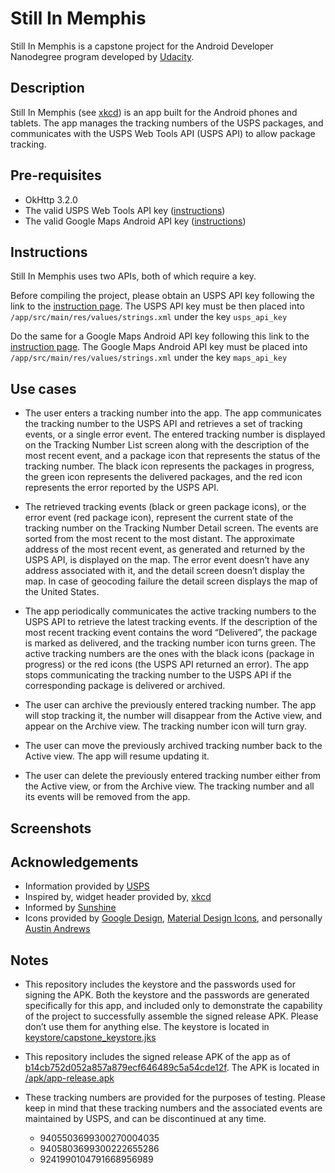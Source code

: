 # Still In Memphis
Still In Memphis is a capstone project for the Android Developer Nanodegree program developed by [Udacity](https://www.udacity.com).

## Description
Still In Memphis (see [xkcd](https://xkcd.com/281/)) is an app built for the Android phones and tablets. The app manages the tracking numbers of the USPS packages, and communicates with the USPS Web Tools API (USPS API) to allow package tracking.

## Pre-requisites
* OkHttp 3.2.0
* The valid USPS Web Tools API key ([instructions](https://www.usps.com/business/web-tools-apis/welcome.htm))
* The valid Google Maps Android API key ([instructions](https://developers.google.com/maps/documentation/android-api/))

## Instructions
Still In Memphis uses two APIs, both of which require a key.

Before compiling the project, please obtain an USPS API key following the link to the [instruction page](https://www.usps.com/business/web-tools-apis/welcome.htm). The USPS API key must be then placed into `/app/src/main/res/values/strings.xml` under the key `usps_api_key`

Do the same for a Google Maps Android API key following this link to the [instruction page](https://developers.google.com/maps/documentation/android-api/). The Google Maps Android API key must be placed into `/app/src/main/res/values/strings.xml` under the key `maps_api_key`

## Use cases
* The user enters a tracking number into the app. The app communicates the tracking number to the USPS API and retrieves a set of tracking events, or a single error event. The entered tracking number is displayed on the Tracking Number List screen along with the description of the most recent event, and a package icon that represents the status of the tracking number. The black icon represents the packages in progress, the green icon represents the delivered packages, and the red icon represents the error reported by the USPS API.

* The retrieved tracking events (black or green package icons), or the error event (red package icon), represent the current state of the tracking number on the Tracking Number Detail screen. The events are sorted from the most recent to the most distant. The approximate address of the most recent event, as generated and returned by the USPS API, is displayed on the map. The error event doesn’t have any address associated with it, and the detail screen doesn’t display the map. In case of geocoding failure the detail screen displays the map of the United States.

* The app periodically communicates the active tracking numbers to the USPS API to retrieve the latest tracking events. If the description of the most recent tracking event contains the word “Delivered”, the package is marked as delivered, and the tracking number icon turns green. The active tracking numbers are the ones with the black icons (package in progress) or the red icons (the USPS API returned an error). The app stops communicating the tracking number to the USPS API if the corresponding package is delivered or archived.

* The user can archive the previously entered tracking number. The app will stop tracking it, the number will disappear from the Active view, and appear on the Archive view. The tracking number icon will turn gray.

* The user can move the previously archived tracking number back to the Active view. The app will resume updating it.

* The user can delete the previously entered tracking number either from the Active view, or from the Archive view. The tracking number and all its events will be removed from the app.

## Screenshots

## Acknowledgements
* Information provided by [USPS](http://www.usps.com)
* Inspired by, widget header provided by, [xkcd](https://xkcd.com/281/)
* Informed by [Sunshine](https://github.com/udacity/Advanced_Android_Development/tree/7.05_Pretty_Wallpaper_Time)
* Icons provided by [Google Design](https://design.google.com/icons/), [Material Design Icons](https://materialdesignicons.com/), and personally [Austin Andrews](https://twitter.com/Templarian)

## Notes
* This repository includes the keystore and the passwords used for signing the APK. Both the keystore and the passwords are generated specifically for this app, and included only to demonstrate the capability of the project to successfully assemble the signed release APK. Please don’t use them for anything else. The keystore is located in [keystore/capstone_keystore.jks](https://github.com/pmatushkin/Capstone-Project/tree/master/keystore)

* This repository includes the signed release APK of the app as of [b14cb752d052a857a879ecf646489c5a54cde12f](https://github.com/pmatushkin/Capstone-Project/commit/b14cb752d052a857a879ecf646489c5a54cde12f). The APK is located in [/apk/app-release.apk](https://github.com/pmatushkin/Capstone-Project/tree/master/apk)

* These tracking numbers are provided for the purposes of testing. Please keep in mind that these tracking numbers and the associated events are maintained by USPS, and can be discontinued at any time.
  * 9405503699300270004035
  * 9405803699300222655286
  * 9241990104791668956989
